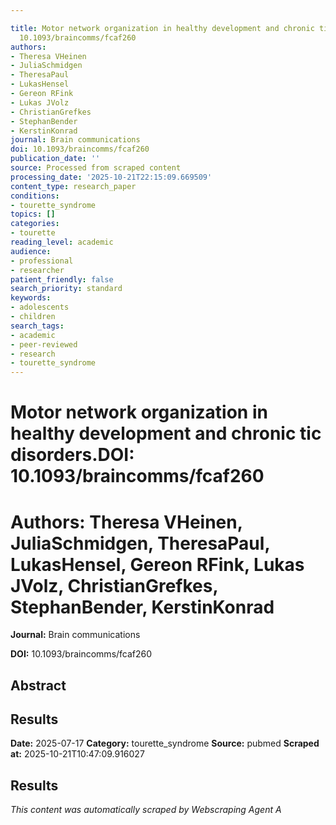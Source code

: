 ```yaml
---

title: Motor network organization in healthy development and chronic tic disorders.**DOI:**
  10.1093/braincomms/fcaf260
authors:
- Theresa VHeinen
- JuliaSchmidgen
- TheresaPaul
- LukasHensel
- Gereon RFink
- Lukas JVolz
- ChristianGrefkes
- StephanBender
- KerstinKonrad
journal: Brain communications
doi: 10.1093/braincomms/fcaf260
publication_date: ''
source: Processed from scraped content
processing_date: '2025-10-21T22:15:09.669509'
content_type: research_paper
conditions:
- tourette_syndrome
topics: []
categories:
- tourette
reading_level: academic
audience:
- professional
- researcher
patient_friendly: false
search_priority: standard
keywords:
- adolescents
- children
search_tags:
- academic
- peer-reviewed
- research
- tourette_syndrome
---
```




# Motor network organization in healthy development and chronic tic disorders.**DOI:** 10.1093/braincomms/fcaf260

# **Authors:** Theresa VHeinen, JuliaSchmidgen, TheresaPaul, LukasHensel, Gereon RFink, Lukas JVolz, ChristianGrefkes, StephanBender, KerstinKonrad

**Journal:** Brain communications

**DOI:** 10.1093/braincomms/fcaf260

## Abstract

## Results

**Date:** 2025-07-17
**Category:** tourette_syndrome
**Source:** pubmed
**Scraped at:** 2025-10-21T10:47:09.916027
## Results
*This content was automatically scraped by Webscraping Agent A*